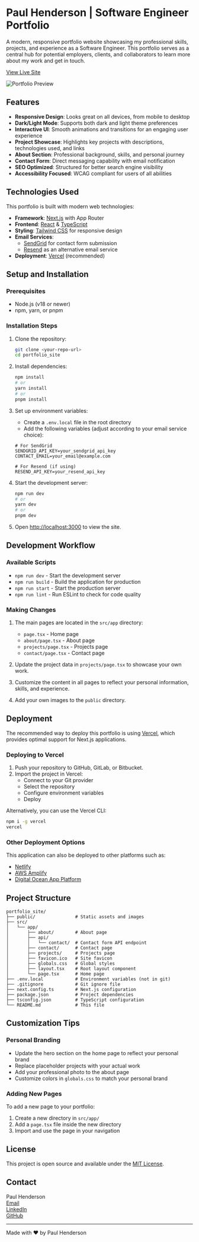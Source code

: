 # Paul Henderson | Software Engineer Portfolio

A modern, responsive portfolio website showcasing my professional skills, projects, and experience as a Software Engineer. This portfolio serves as a central hub for potential employers, clients, and collaborators to learn more about my work and get in touch.

[View Live Site](#) <!-- Add your live URL here when deployed -->

![Portfolio Preview](/public/preview.png) <!-- Consider adding a screenshot of your site -->

## Features

- **Responsive Design**: Looks great on all devices, from mobile to desktop
- **Dark/Light Mode**: Supports both dark and light theme preferences
- **Interactive UI**: Smooth animations and transitions for an engaging user experience
- **Project Showcase**: Highlights key projects with descriptions, technologies used, and links
- **About Section**: Professional background, skills, and personal journey
- **Contact Form**: Direct messaging capability with email notification
- **SEO Optimized**: Structured for better search engine visibility
- **Accessibility Focused**: WCAG compliant for users of all abilities

## Technologies Used

This portfolio is built with modern web technologies:

- **Framework**: [Next.js](https://nextjs.org/) with App Router
- **Frontend**: [React](https://reactjs.org/) & [TypeScript](https://www.typescriptlang.org/)
- **Styling**: [Tailwind CSS](https://tailwindcss.com/) for responsive design
- **Email Services**: 
  - [SendGrid](https://sendgrid.com/) for contact form submission 
  - [Resend](https://resend.io/) as an alternative email service
- **Deployment**: [Vercel](https://vercel.com/) (recommended)

## Setup and Installation

### Prerequisites

- Node.js (v18 or newer)
- npm, yarn, or pnpm

### Installation Steps

1. Clone the repository:
   ```bash
   git clone <your-repo-url>
   cd portfolio_site
   ```

2. Install dependencies:
   ```bash
   npm install
   # or
   yarn install
   # or
   pnpm install
   ```

3. Set up environment variables:
   - Create a `.env.local` file in the root directory
   - Add the following variables (adjust according to your email service choice):
   ```
   # For SendGrid
   SENDGRID_API_KEY=your_sendgrid_api_key
   CONTACT_EMAIL=your_email@example.com
   
   # For Resend (if using)
   RESEND_API_KEY=your_resend_api_key
   ```

4. Start the development server:
   ```bash
   npm run dev
   # or
   yarn dev
   # or
   pnpm dev
   ```

5. Open [http://localhost:3000](http://localhost:3000) to view the site.

## Development Workflow

### Available Scripts

- `npm run dev` - Start the development server
- `npm run build` - Build the application for production
- `npm run start` - Start the production server
- `npm run lint` - Run ESLint to check for code quality

### Making Changes

1. The main pages are located in the `src/app` directory:
   - `page.tsx` - Home page
   - `about/page.tsx` - About page
   - `projects/page.tsx` - Projects page
   - `contact/page.tsx` - Contact page

2. Update the project data in `projects/page.tsx` to showcase your own work.

3. Customize the content in all pages to reflect your personal information, skills, and experience.

4. Add your own images to the `public` directory.

## Deployment

The recommended way to deploy this portfolio is using [Vercel](https://vercel.com/), which provides optimal support for Next.js applications.

### Deploying to Vercel

1. Push your repository to GitHub, GitLab, or Bitbucket.
2. Import the project in Vercel:
   - Connect to your Git provider
   - Select the repository
   - Configure environment variables
   - Deploy

Alternatively, you can use the Vercel CLI:
```bash
npm i -g vercel
vercel
```

### Other Deployment Options

This application can also be deployed to other platforms such as:
- [Netlify](https://www.netlify.com/)
- [AWS Amplify](https://aws.amazon.com/amplify/)
- [Digital Ocean App Platform](https://www.digitalocean.com/products/app-platform/)

## Project Structure

```
portfolio_site/
├── public/               # Static assets and images
├── src/
│   └── app/
│       ├── about/        # About page
│       ├── api/
│       │   └── contact/  # Contact form API endpoint
│       ├── contact/      # Contact page
│       ├── projects/     # Projects page
│       ├── favicon.ico   # Site favicon
│       ├── globals.css   # Global styles
│       ├── layout.tsx    # Root layout component
│       └── page.tsx      # Home page
├── .env.local            # Environment variables (not in git)
├── .gitignore            # Git ignore file
├── next.config.ts        # Next.js configuration
├── package.json          # Project dependencies
├── tsconfig.json         # TypeScript configuration
└── README.md             # This file
```

## Customization Tips

### Personal Branding

- Update the hero section on the home page to reflect your personal brand
- Replace placeholder projects with your actual work
- Add your professional photo to the about page
- Customize colors in `globals.css` to match your personal brand

### Adding New Pages

To add a new page to your portfolio:

1. Create a new directory in `src/app/`
2. Add a `page.tsx` file inside the new directory
3. Import and use the page in your navigation

## License

This project is open source and available under the [MIT License](LICENSE).

## Contact

Paul Henderson  
[Email](mailto:your-email@example.com)  
[LinkedIn](#)  
[GitHub](#)

---

Made with ❤️ by Paul Henderson
